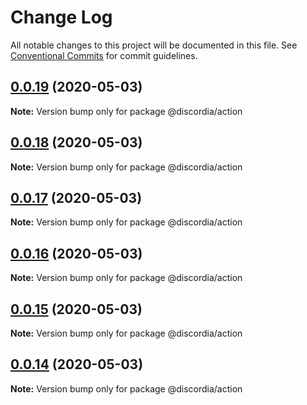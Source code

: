 # Change Log

All notable changes to this project will be documented in this file.
See [Conventional Commits](https://conventionalcommits.org) for commit guidelines.

## [0.0.19](https://github.com/mfasman95/discordia/compare/v0.0.18...v0.0.19) (2020-05-03)

**Note:** Version bump only for package @discordia/action





## [0.0.18](https://github.com/mfasman95/discordia/compare/v0.0.17...v0.0.18) (2020-05-03)

**Note:** Version bump only for package @discordia/action





## [0.0.17](https://github.com/mfasman95/discordia/compare/v0.0.16...v0.0.17) (2020-05-03)

**Note:** Version bump only for package @discordia/action





## [0.0.16](https://github.com/mfasman95/discordia/compare/v0.0.15...v0.0.16) (2020-05-03)

**Note:** Version bump only for package @discordia/action





## [0.0.15](https://github.com/mfasman95/discordia/compare/v0.0.14...v0.0.15) (2020-05-03)

**Note:** Version bump only for package @discordia/action





## [0.0.14](https://github.com/mfasman95/discordia/compare/v0.0.13...v0.0.14) (2020-05-03)

**Note:** Version bump only for package @discordia/action

